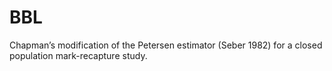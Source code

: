 BBL
===

Chapman’s modification of the Petersen estimator (Seber 1982) for a closed population mark-recapture study.
